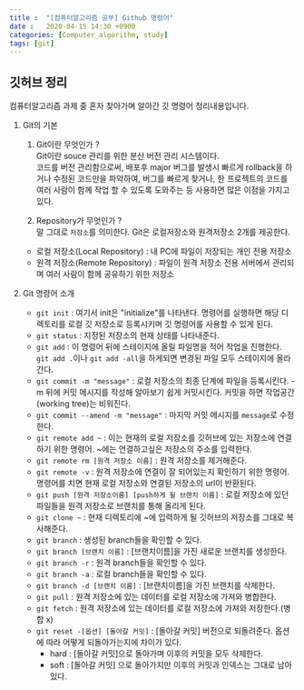 ```yaml
---
title :  "[컴퓨터알고리즘 공부] Github 명령어"
date :   2020-04-15 14:30 +0900
categories: [Computer_algorithm, study]
tags: [git]
---
```


## 깃허브 정리  
컴퓨터알고리즘 과제 중 혼자 찾아가며 알아간 깃 명령어 정리내용입니다.


1. Git의 기본 
   1. Git이란 무엇인가 ?  
   Git이란 souce 관리를 위한 분산 버전 관리 시스템이다.  
   코드를 버전 관리함으로써, 배포후 major 버그를 발생시 빠르게 rollback을 하거나 수정된 코드만을 파악하여, 버그를 빠르게 찾거나, 한 프로젝트의 코드를 여러 사람이 함께 작업 할 수 있도록 도와주는 등 사용하면 많은 이점을 가지고 있다.

   2. Repository가 무엇인가 ?  
   말 그대로 `저장소`를 의미한다. Git은 로컬저장소와 원격저장소 2개를 제공한다. 
    - 로컬 저장소(Local Repository) : 내 PC에 파일이 저장되는 개인 전용 저장소
    - 원격 저장소(Remote Repository) : 파일이 원격 저장소 전용 서버에서 관리되며 여러 사람이 함께 공유하기 위한 저장소  

2. Git 명령어 소개
   - `git init` : 여기서 init은 "initialize"를 나타낸다. 명령어를 실행하면 해당 디렉토리를 로컬 깃 저장소로 등록시키며 깃 명령어를 사용할 수 있게 된다.
   - `git status` : 지정된 저장소의 현재 상태를 나타내준다.
   - `git add` : 이 명령어 뒤에 스테이지에 올릴 파일명을 적어 작업을 진행한다. `git add .`이나 `git add -all`을 하게되면 변경된 파일 모두 스테이지에 올라간다.
   - `git commit -m "message"` : 로컬 저장소의 최종 단계에 파일을 등록시킨다. -m 뒤에 커밋 메시지를 작성해 알아보기 쉽게 커밋시킨다. 커밋을 하면 작업공간(working tree)는 비워진다.
   - `git commit --amend -m "message"` : 마지막 커밋 메시지를 `message`로 수정한다.
   - `git remote add ~` : 이는 현재의 로컬 저장소를 깃허브에 있는 저장소에 연결하기 위한 명령어. ~에는 연결하고싶은 저장소의 주소를 입력한다.
   - `git remote rm [원격 저장소 이름]` : 원격 저장소를 제거해준다.
   - `git remote -v` : 원격 저장소에 연결이 잘 되어있는지 확인하기 위한 명령어. 명령어를 치면 현재 로컬 저장소와 연결된 저장소의 url이 반환된다.
   - `git push [원격 저장소이름] [push하게 될 브랜치 이름]` : 로컬 저장소에 있던 파일들을 원격 저장소로 브랜치를 통해 올리게 된다.
   - `git clone ~` : 현재 디렉토리에 ~에 입력하게 될 깃허브의 저장소를 그대로 복사해준다.
   - `git branch` : 생성된 branch들을 확인할 수 있다.
   - `git branch [브랜치 이름]` : [브랜치이름]을 가진 새로운 브랜치를 생성한다. 
   - `git branch -r` : 원격 branch들을 확인할 수 있다.
   - `git branch -a` : 로컬 branch들을 확인할 수 있다.
   - `git branch -d [브랜치 이름]` : [브랜치이름]을 가진 브랜치를 삭제한다.
   - `git pull` : 원격 저장소에 있는 데이터를 로컬 저장소에 가져와 병합한다.
   - `git fetch` : 원격 저장소에 있는 데이터를 로컬 저장소에 가져와 저장한다.(병합 x)
   - `git reset -[옵션] [돌아갈 커밋]` : [돌아갈 커밋] 버전으로 되돌려준다. 옵션에 따라 어떻게 되돌아가는지에 차이가 있다.  
     * hard : [돌아갈 커밋]으로 돌아가며 이후의 커밋을 모두 삭제한다.  
     * soft : [돌아갈 커밋] 으로 돌아가지만 이후의 커밋과 인덱스는 그대로 남아있다.
  
